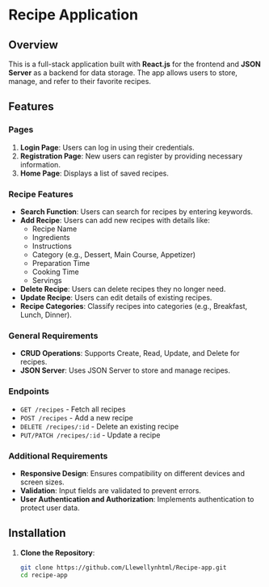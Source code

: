 # Recipe Application
## Overview
This is a full-stack application built with **React.js** for the frontend and **JSON Server** as a backend for data storage. The app allows users to store, manage, and refer to their favorite recipes.
## Features
### Pages
1. **Login Page**: Users can log in using their credentials.
2. **Registration Page**: New users can register by providing necessary information.
3. **Home Page**: Displays a list of saved recipes.
### Recipe Features
- **Search Function**: Users can search for recipes by entering keywords.
- **Add Recipe**: Users can add new recipes with details like:
  - Recipe Name
  - Ingredients
  - Instructions
  - Category (e.g., Dessert, Main Course, Appetizer)
  - Preparation Time
  - Cooking Time
  - Servings
- **Delete Recipe**: Users can delete recipes they no longer need.
- **Update Recipe**: Users can edit details of existing recipes.
- **Recipe Categories**: Classify recipes into categories (e.g., Breakfast, Lunch, Dinner).
### General Requirements
- **CRUD Operations**: Supports Create, Read, Update, and Delete for recipes.
- **JSON Server**: Uses JSON Server to store and manage recipes.
### Endpoints
- `GET /recipes` - Fetch all recipes
- `POST /recipes` - Add a new recipe
- `DELETE /recipes/:id` - Delete an existing recipe
- `PUT/PATCH /recipes/:id` - Update a recipe
### Additional Requirements
- **Responsive Design**: Ensures compatibility on different devices and screen sizes.
- **Validation**: Input fields are validated to prevent errors.
- **User Authentication and Authorization**: Implements authentication to protect user data.
## Installation
1. **Clone the Repository**:
   ```bash
   git clone https://github.com/Llewellynhtml/Recipe-app.git
   cd recipe-app











